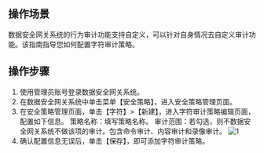 ## 操作场景

数据安全网关系统的行为审计功能支持自定义，可以针对自身情况去自定义审计功能。该指南指导您如何配置字符审计策略。


## 操作步骤

1. 使用管理员账号登录数据安全网关系统。
2. 在数据安全网关系统中单击菜单【安全策略】，进入安全策略管理页面。
3. 在安全策略管理页面，单击【字符】>【新建】，进入字符审计策略编辑页面，配置如下信息。
策略名称：填写策略名称。
审计范围：若勾选，则不数据安全网关系统不做该项的审计。包含命令审计、内容审计和录像审计。
![1](https://main.qcloudimg.com/raw/e3a74219a4d47806db3dcb7526669023.png)
4. 确认配置信息无误后，单击【保存】，即可添加字符审计策略。
